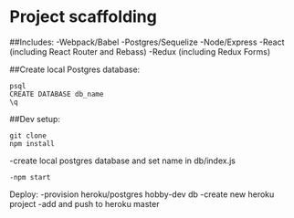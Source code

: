 # Project scaffolding

##Includes:
-Webpack/Babel
-Postgres/Sequelize
-Node/Express
-React (including React Router and Rebass)
-Redux (including Redux Forms)

##Create local Postgres database:
```
psql
CREATE DATABASE db_name
\q
```

##Dev setup:

```
git clone
npm install
```

-create local postgres database and set name in db/index.js

```
-npm start
```

Deploy:
-provision heroku/postgres hobby-dev db
-create new heroku project
-add and push to heroku master